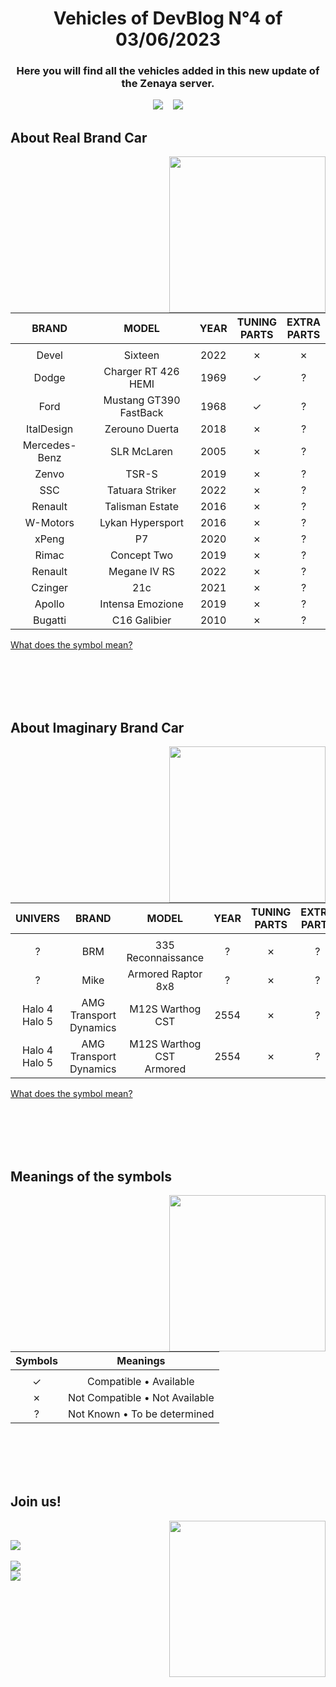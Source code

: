 <h1 align="center"><b>Vehicles of DevBlog N°4 of 03/06/2023</b></h1>
<h3 align="center"><b>Here you will find all the vehicles added in this new update of the Zenaya server.</b></h3>

<div align="center">

[<img src="https://badgen.net/badge/15/Real%20Brands/?icon=https://designeya.fr/webroot/images/github_zenaya_for_cars.svg&scale=1.5&color=2C2F33&labelColor=0c6860">](#about-real-brand-car) &nbsp;&nbsp; [<img src="https://badgen.net/badge/4/Imaginary%20Brands/?icon=https://designeya.fr/webroot/images/github_zenaya_for_cars.svg&scale=1.5&color=2C2F33&labelColor=0c6860">](#about-imaginary-brand-car)

</div>
	
## **About Real Brand Car**
<div>
<picture><img align="right" src="https://designeya.fr/webroot/images/github_zenaya_for_real.svg" width = 250px></picture>
<br>

|BRAND|MODEL|YEAR|TUNING<br>PARTS|EXTRA<br>PARTS|
|:----:|:----:|:----:|:----:|:----:|
| |
|Devel|Sixteen|2022|✗|✗|
|Dodge|Charger RT 426 HEMI|1969|✓|?|
|Ford|Mustang GT390 FastBack|1968|✓|?|
|ItalDesign|Zerouno Duerta|2018|✗|?|
|Mercedes-Benz|SLR McLaren|2005|✗|?|
|Zenvo|TSR-S|2019|✗|?|
|SSC|Tatuara Striker|2022|✗|?|
|Renault|Talisman Estate|2016|✗|?|
|W-Motors|Lykan Hypersport|2016|✗|?|
|xPeng|P7|2020|✗|?|
|Rimac|Concept Two|2019|✗|?|
|Renault|Megane IV RS|2022|✗|?|
|Czinger|21c|2021|✗|?|
|Apollo|Intensa Emozione|2019|✗|?|
|Bugatti|C16 Galibier|2010|✗|?|

[What does the symbol mean?](#meanings-of-the-symbols)
</div>
<br><br><br><br>
	
## **About Imaginary Brand Car**
<div>
<picture><img align="right" src="https://designeya.fr/webroot/images/github_zenaya_for_imaginary.svg" width = 250px></picture>
<br>

|UNIVERS|BRAND|MODEL|YEAR|TUNING<br>PARTS|EXTRA<br>PARTS|
|:----:|:----:|:----:|:----:|:----:|:----:|
| |
|?|BRM|335 Reconnaissance|?|✗|?|
|?|Mike|Armored Raptor 8x8|?|✗|?|
|Halo 4<br>Halo 5|AMG Transport<br>Dynamics|M12S Warthog CST|2554|✗|?|
|Halo 4<br>Halo 5|AMG Transport<br>Dynamics|M12S Warthog CST<br>Armored|2554|✗|?|

[What does the symbol mean?](#meanings-of-the-symbols)
</div>
<br><br><br><br>

## **Meanings of the symbols**
<div>
<picture><img align="right" src="https://designeya.fr/webroot/images/github_zenaya_for_help.svg" width = 250px></picture>
<br>

|Symbols|Meanings|
|:----:|:----:|
| |
|✓|Compatible • Available|
|✗|Not Compatible • Not Available|
|?|Not Known • To be determined|
</div>
<br><br><br><br>

## **Join us!**
<div>
<picture><img align="right" src="https://designeya.fr/webroot/images/github_zenaya_for_join.svg" width = 250px></picture>
<br>

[<img src="https://badgen.net/badge/Discord/Join%20to%20chill%20with%20us/?icon=https://assets-global.website-files.com/6257adef93867e50d84d30e2/636e0a6ca814282eca7172c6_icon_clyde_white_RGB.svg&scale=2&color=2C2F33&labelColor=5865F2">](https://discord.gg/tc3rPYEzj7)
<br>
<br>
[<img src="https://badgen.net/badge/FiveM/Play%20on%20Zenaya/?icon=https://designeya.fr/webroot/images/github_zenaya_fivem_white.svg&scale=2&color=2C2F33&labelColor=ff6f00">](https://cfx.re/join/kakp67)
<br>
[<img src="https://badgen.net/badge/Tebex/To%20support%20Zenaya/?icon=https://designeya.fr/webroot/images/github_zenaya_for_shop.svg&scale=2&color=2C2F33&labelColor=164494">](https://zenaya.tebex.io/)
</div>
<br><br><br><br>
